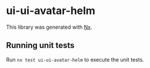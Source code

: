 # ui-ui-avatar-helm

This library was generated with [Nx](https://nx.dev).

## Running unit tests

Run `nx test ui-ui-avatar-helm` to execute the unit tests.
